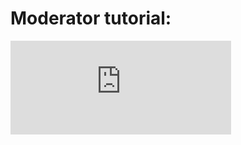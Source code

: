# Moderator tutorial:

 <iframe width="70%"
src="https://www.youtube.com/embed/WBbftg8zg1w" 
frameborder="0" 
allow="accelerometer; autoplay; encrypted-media; gyroscope; picture-in-picture" 
allowfullscreen></iframe>
